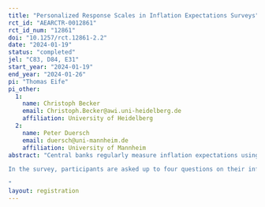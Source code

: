 ```yaml
---
title: "Personalized Response Scales in Inflation Expectations Surveys"
rct_id: "AEARCTR-0012861"
rct_id_num: "12861"
doi: "10.1257/rct.12861-2.2"
date: "2024-01-19"
status: "completed"
jel: "C83, D84, E31"
start_year: "2024-01-19"
end_year: "2024-01-26"
pi: "Thomas Eife"
pi_other:
  1:
    name: Christoph Becker
    email: Christoph.Becker@awi.uni-heidelberg.de
    affiliation: University of Heidelberg
  2:
    name: Peter Duersch
    email: duersch@uni-mannheim.de
    affiliation: University of Mannheim
abstract: "Central banks regularly measure inflation expectations using density forecasts, in which respondents are asked to assign probabilities to pre-specified ranges of inflation. In previous experiments, we showed that such density forecasts are susceptible to changes in the scale and might not be well adapted to situations were the actual inflation rate changes substantially. Some of these problems can be remedied by shifting the scale of the density forecast by the point forecast of the survey participants. In the current study, we want to explore this further by providing completely personalized scale to the participants.
In the survey, participants are asked up to four questions on their inflation expectations. Three of these questions are similar to those used in the New York Fed’s SCE and ask about inflation expectations over the next 12 months: A binary question if inflation or deflation is more likely, a point forecast, and the aforementioned density forecast. Additionally, some participants are asked to also state their minimum and maximum inflation rate, which we elicit in different ways. This minimum and maximum is then used to construct a personalized scale for the density forecast which is takes the thus stated possible inflation ate into account. For some of the treatments the personalized scale is additionally centered around the previously stated point forecast.
"
layout: registration
---
```


